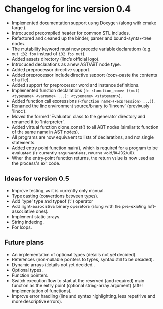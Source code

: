 # Changelog for linc version 0.4

- Implemented documentation support using Doxygen (along with cmake target).
- Introduced precompiled header for common STL includes.
- Refactored and cleaned up the binder, parser and bound-syntax-tree nodes.
- The mutability keyword must now precede variable declarations (e.g. `mut i32 foo` instead of `i32 foo mut`).
- Added assets directory (linc's official logo).
- Introduced declarations as a new AST/ABT node type.
- Added preprocessor directive support.
- Added preprocessor include directive support (copy-paste the contents of a file).
- Added support for preprocessor word and instance definitions.
- Implemented function declarations (`fn <function_name> ((mut) <typename> <varname> ...): <typename> <statement>`).
- Added function call expressions (`<function_name>(<expression> ...)`).
- Renamed the linc environment source/binary to 'lincenv' (previously 'lincc').
- Moved the formed 'Evaluator' class to the generator directory and renamed it to 'Interpreter'.
- Added virtual function clone_const() to all ABT nodes (similar to function of the same name in AST nodes).
- All programs are now equivalent to lists of declarations, and not single statements.
- Added entry point function main(), which is required for a program to be evaluated (is currently argumentless, returns void/i8-i32/u8).
- When the entry-point function returns, the return value is now used as the process's exit code.

## Ideas for version 0.5

- Improve testing, as it is currently only manual. 
- Type casting (convertions between types).
- Add 'type' type and typeof (':') operator.
- Add right-associative binary operators (along with the pre-existing left-associative ones). 
- Implement static arrays.
- String indexing.
- For loops. 

## Future plans

- An implementation of optional types (details not yet decided).
- References (non-nullable pointers to types, syntax still to be decided).
- Dynamic arrays (details not yet decided).
- Optional types.
- Function pointers.
- Switch execution flow to start at the reserved (and required) main function as the entry point (optional string-array argument) (after implementation of functions).
- Improve error handling (line and syntax highlighting, less repetitive and more descriptive errors).